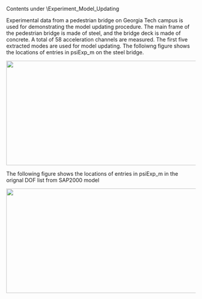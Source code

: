 Contents under \Experiment_Model_Updating

Experimental data from a pedestrian bridge on Georgia Tech campus is used for demonstrating the model updating procedure. The main frame of the pedestrian bridge is made of steel, and the bridge deck is made of concrete.  A total of 58 acceleration channels are measured. The first five extracted modes are used for model updating. The folloiwng figure shows the locations of entries in psiExp_m on the steel bridge. 

<img src="https://github.com/ywang-structures/Structural-Model-Updating/blob/master/Examples/SteelPedestrianBridge/Experiment/Figure/PsiEntry.png?raw=true" width="718" height="278" />

The following figure shows the locations of entries in psiExp_m in the orignal DOF list from SAP2000 model

<img src="https://github.com/ywang-structures/Structural-Model-Updating/blob/master/Examples/SteelPedestrianBridge/Experiment/Figure/SapEntry.png?raw=true" width="718" height="278" />
